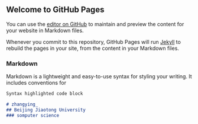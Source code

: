 ## Welcome to GitHub Pages

You can use the [editor on GitHub](https://github.com/zhangying-1010/zhangying.github.io/edit/gh-pages/index.md) to maintain and preview the content for your website in Markdown files.

Whenever you commit to this repository, GitHub Pages will run [Jekyll](https://jekyllrb.com/) to rebuild the pages in your site, from the content in your Markdown files.

### Markdown

Markdown is a lightweight and easy-to-use syntax for styling your writing. It includes conventions for

```markdown
Syntax highlighted code block

# zhangying_
## Beijing Jiaotong University
### somputer science

